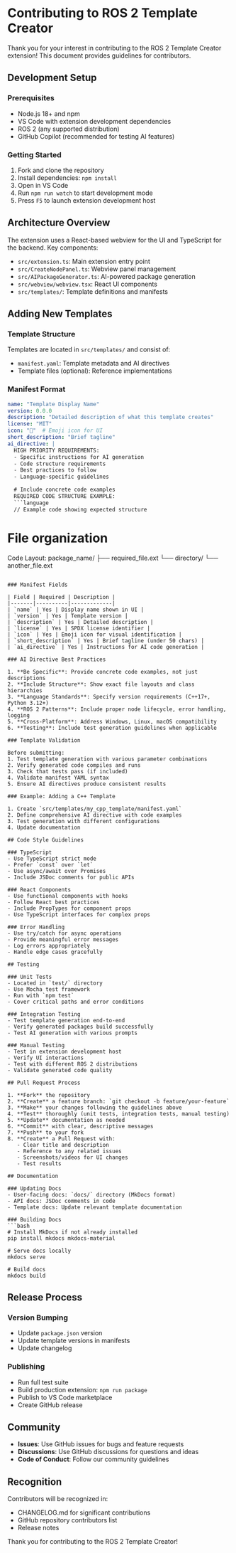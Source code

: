 # Contributing to ROS 2 Template Creator

Thank you for your interest in contributing to the ROS 2 Template Creator extension! This document provides guidelines for contributors.

## Development Setup

### Prerequisites
- Node.js 18+ and npm
- VS Code with extension development dependencies
- ROS 2 (any supported distribution)
- GitHub Copilot (recommended for testing AI features)

### Getting Started
1. Fork and clone the repository
2. Install dependencies: `npm install`
3. Open in VS Code
4. Run `npm run watch` to start development mode
5. Press `F5` to launch extension development host

## Architecture Overview

The extension uses a React-based webview for the UI and TypeScript for the backend. Key components:

- `src/extension.ts`: Main extension entry point
- `src/CreateNodePanel.ts`: Webview panel management
- `src/AIPackageGenerator.ts`: AI-powered package generation
- `src/webview/webview.tsx`: React UI components
- `src/templates/`: Template definitions and manifests

## Adding New Templates

### Template Structure

Templates are located in `src/templates/` and consist of:
- `manifest.yaml`: Template metadata and AI directives
- Template files (optional): Reference implementations

### Manifest Format

```yaml
name: "Template Display Name"
version: 0.0.0
description: "Detailed description of what this template creates"
license: "MIT"
icon: "🔧"  # Emoji icon for UI
short_description: "Brief tagline"
ai_directive: |
  HIGH PRIORITY REQUIREMENTS:
  - Specific instructions for AI generation
  - Code structure requirements
  - Best practices to follow
  - Language-specific guidelines

  # Include concrete code examples
  REQUIRED CODE STRUCTURE EXAMPLE:
  ```language
  // Example code showing expected structure
  ```

  # File organization
  Code Layout:
  package_name/
  ├── required_file.ext
  └── directory/
      └── another_file.ext
```

### Manifest Fields

| Field | Required | Description |
|-------|----------|-------------|
| `name` | Yes | Display name shown in UI |
| `version` | Yes | Template version |
| `description` | Yes | Detailed description |
| `license` | Yes | SPDX license identifier |
| `icon` | Yes | Emoji icon for visual identification |
| `short_description` | Yes | Brief tagline (under 50 chars) |
| `ai_directive` | Yes | Instructions for AI code generation |

### AI Directive Best Practices

1. **Be Specific**: Provide concrete code examples, not just descriptions
2. **Include Structure**: Show exact file layouts and class hierarchies
3. **Language Standards**: Specify version requirements (C++17+, Python 3.12+)
4. **ROS 2 Patterns**: Include proper node lifecycle, error handling, logging
5. **Cross-Platform**: Address Windows, Linux, macOS compatibility
6. **Testing**: Include test generation guidelines when applicable

### Template Validation

Before submitting:
1. Test template generation with various parameter combinations
2. Verify generated code compiles and runs
3. Check that tests pass (if included)
4. Validate manifest YAML syntax
5. Ensure AI directives produce consistent results

### Example: Adding a C++ Template

1. Create `src/templates/my_cpp_template/manifest.yaml`
2. Define comprehensive AI directive with code examples
3. Test generation with different configurations
4. Update documentation

## Code Style Guidelines

### TypeScript
- Use TypeScript strict mode
- Prefer `const` over `let`
- Use async/await over Promises
- Include JSDoc comments for public APIs

### React Components
- Use functional components with hooks
- Follow React best practices
- Include PropTypes for component props
- Use TypeScript interfaces for complex props

### Error Handling
- Use try/catch for async operations
- Provide meaningful error messages
- Log errors appropriately
- Handle edge cases gracefully

## Testing

### Unit Tests
- Located in `test/` directory
- Use Mocha test framework
- Run with `npm test`
- Cover critical paths and error conditions

### Integration Testing
- Test template generation end-to-end
- Verify generated packages build successfully
- Test AI generation with various prompts

### Manual Testing
- Test in extension development host
- Verify UI interactions
- Test with different ROS 2 distributions
- Validate generated code quality

## Pull Request Process

1. **Fork** the repository
2. **Create** a feature branch: `git checkout -b feature/your-feature`
3. **Make** your changes following the guidelines above
4. **Test** thoroughly (unit tests, integration tests, manual testing)
5. **Update** documentation as needed
6. **Commit** with clear, descriptive messages
7. **Push** to your fork
8. **Create** a Pull Request with:
   - Clear title and description
   - Reference to any related issues
   - Screenshots/videos for UI changes
   - Test results

## Documentation

### Updating Docs
- User-facing docs: `docs/` directory (MkDocs format)
- API docs: JSDoc comments in code
- Template docs: Update relevant template documentation

### Building Docs
```bash
# Install MkDocs if not already installed
pip install mkdocs mkdocs-material

# Serve docs locally
mkdocs serve

# Build docs
mkdocs build
```

## Release Process

### Version Bumping
- Update `package.json` version
- Update template versions in manifests
- Update changelog

### Publishing
- Run full test suite
- Build production extension: `npm run package`
- Publish to VS Code marketplace
- Create GitHub release

## Community

- **Issues**: Use GitHub issues for bugs and feature requests
- **Discussions**: Use GitHub discussions for questions and ideas
- **Code of Conduct**: Follow our community guidelines

## Recognition

Contributors will be recognized in:
- CHANGELOG.md for significant contributions
- GitHub repository contributors list
- Release notes

Thank you for contributing to the ROS 2 Template Creator!
